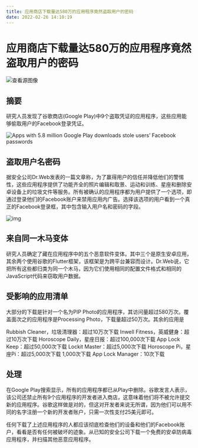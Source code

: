 ```yaml
---
title: 应用商店下载量达580万的应用程序竟然盗取用户的密码
date: 2022-02-26 14:10:19
---
```


# 应用商店下载量达580万的应用程序竟然盗取用户的密码

![查看源图像](https://techviral.net/wp-content/uploads/2017/11/OMG-Google-Detects-New-Android-Malware-That-Can-Spy-On-Users.jpg)

## 摘要

研究人员发现了谷歌商店(Google Play)中9个盗取凭证的应用程序，这些应用能够偷取用户的Facebook登录凭证。

![Apps with 5.8 million Google Play downloads stole users’ Facebook passwords](https://cdn.arstechnica.net/wp-content/uploads/2021/07/google-play-800x532.jpeg)

## 盗取用户名密码

据安全公司Dr.Web发表的一篇文章称，为了赢得用户的信任并降低他们的警惕性，这些应用程序提供了功能齐全的照片编辑和取景、运动和训练、星座和删除安卓设备上的垃圾文件等服务。所有被确认的应用程序都为用户提供了一个选项，即通过登录他们的Facebook账户来禁用应用内广告。选择该选项的用户看到一个真正的Facebook登录框，其中包含输入用户名和密码的字段。

![img](https://cdn.wccftech.com/wp-content/uploads/2016/10/malware-android.jpg)

## 来自同一木马变体

研究人员确定了藏在应用程序中的五个恶意软件变体。其中三个是原生安卓应用，其余两个使用谷歌的Flutter框架，该框架是为跨平台兼容而设计。Dr.Web说，它把所有这些都归类为同一个木马，因为它们使用相同的配置文件格式和相同的JavaScript代码来窃取用户数据。

## 受影响的应用清单

大部分的下载是针对一个名为PIP Photo的应用程序，其访问量超过580万次。覆盖面次之的应用程序是Processing Photo，下载量超过50万次。其余的应用是

Rubbish Cleaner，垃圾清理器：超过10万次下载
Inwell Fitness，英威健身：超过10万次下载
Horoscope Daily，星座日报：超过100,000次下载
App Lock Keep：超过50,000次下载
Lockit Master：超过5,000次下载
Horoscope Pi，星座Pi：超过5,000次下载 1,000次下载
App Lock Manager：10次下载

## 处理

在Google Play搜索显示，所有的应用程序都已从Play中删除。谷歌发言人表示，该公司还禁止所有9个应用程序的开发者进入商店，这意味着他们将不被允许提交新的应用程序。谷歌这样做是对的，但这对开发者来说无所谓，因为他们可以用不同的名字注册一个新的开发者账户，只需一次性支付25美元即可。

任何下载了上述应用程序的人都应该彻底检查他们的设备和他们的Facebook账户，看看是否有任何被破坏的迹象。从已知的安全公司下载一个免费的安卓防病毒应用程序，并扫描其他恶意应用程序。